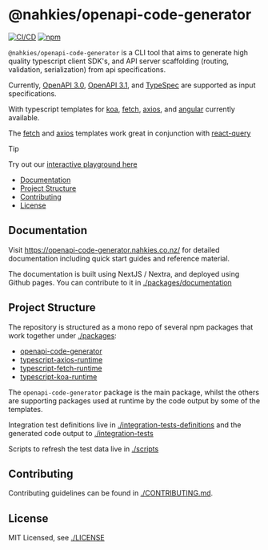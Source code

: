 # @nahkies/openapi-code-generator

[![CI/CD](https://github.com/mnahkies/openapi-code-generator/actions/workflows/ci.yml/badge.svg)](https://github.com/mnahkies/openapi-code-generator/actions?query=branch%3Amain+event%3Apush)
[![npm](https://img.shields.io/npm/v/@nahkies/openapi-code-generator.svg)](https://www.npmjs.com/package/@nahkies/openapi-code-generator)

`@nahkies/openapi-code-generator` is a CLI tool that aims to generate high quality typescript client SDK's,
and API server scaffolding (routing, validation, serialization) from api specifications.

Currently, [OpenAPI 3.0](https://swagger.io/specification/v3), [OpenAPI 3.1](https://swagger.io/specification/),
and [TypeSpec](https://typespec.io/) are supported as input specifications.

With typescript templates for [koa](https://openapi-code-generator.nahkies.co.nz/guides/server-templates/typescript-koa), [fetch](https://openapi-code-generator.nahkies.co.nz/guides/client-templates/typescript-fetch), [axios](https://openapi-code-generator.nahkies.co.nz/guides/client-templates/typescript-axios), and [angular](https://openapi-code-generator.nahkies.co.nz/guides/client-templates/typescript-angular) currently available.

The [fetch](https://openapi-code-generator.nahkies.co.nz/guides/client-templates/typescript-fetch) and [axios](https://openapi-code-generator.nahkies.co.nz/guides/client-templates/typescript-axios) templates work great in conjunction with [react-query](https://tanstack.com/query/latest)

> [!TIP]
> Try out our [interactive playground here](https://openapi-code-generator.nahkies.co.nz/playground)

<!-- toc -->

- [Documentation](#documentation)
- [Project Structure](#project-structure)
- [Contributing](#contributing)
- [License](#license)

<!-- tocstop -->

## Documentation

Visit https://openapi-code-generator.nahkies.co.nz/ for detailed documentation including
quick start guides and reference material.

The documentation is built using NextJS / Nextra, and deployed using Github pages.
You can contribute to it in [./packages/documentation](./packages/documentation)

## Project Structure

The repository is structured as a mono repo of several npm packages that work together under [./packages](./packages):

- [openapi-code-generator](./packages/openapi-code-generator)
- [typescript-axios-runtime](./packages/typescript-axios-runtime)
- [typescript-fetch-runtime](./packages/typescript-fetch-runtime)
- [typescript-koa-runtime](./packages/typescript-koa-runtime)

The `openapi-code-generator` package is the main package, whilst the others are supporting packages used at runtime by
the code output by some of the templates.

Integration test definitions live in [./integration-tests-definitions](./integration-tests-definitions) and the generated
code output to [./integration-tests](./integration-tests)

Scripts to refresh the test data live in [./scripts](./scripts)

## Contributing

Contributing guidelines can be found in [./CONTRIBUTING.md](./CONTRIBUTING.md).

## License

MIT Licensed, see [./LICENSE](./LICENSE)

